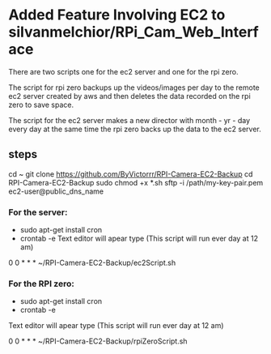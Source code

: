 # Added Feature Involving EC2 to silvanmelchior/RPi_Cam_Web_Interface

There are two scripts one for the ec2 server and one for the rpi zero.

The script for rpi zero backups up the videos/images per day to the remote ec2 server created by aws and then deletes the data recorded on the rpi zero to save space.

The script for the ec2 server makes a new director with month - yr - day every day at the same time the rpi zero backs up the data to the ec2 server.

## steps

cd ~
git clone https://github.com/ByVictorrr/RPI-Camera-EC2-Backup
cd RPI-Camera-EC2-Backup
sudo chmod +x *.sh
sftp -i /path/my-key-pair.pem ec2-user@public_dns_name

### For the server:
* sudo apt-get install cron
* crontab -e
Text editor will apear type (This script will run ever day at 12 am) 

0 0 * * * ~/RPI-Camera-EC2-Backup/ec2Script.sh


### For the RPI zero:
* sudo apt-get install cron
* crontab -e

Text editor will apear type (This script will run ever day at 12 am) 

0 0 * * * ~/RPI-Camera-EC2-Backup/rpiZeroScript.sh

